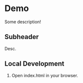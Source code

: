 # Demo

Some description!

## Subheader

Desc.

## Local Development

1. Open index.html in your browser.